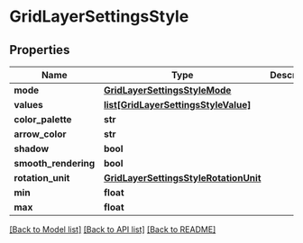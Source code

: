 # GridLayerSettingsStyle

## Properties
Name | Type | Description | Notes
------------ | ------------- | ------------- | -------------
**mode** | [**GridLayerSettingsStyleMode**](GridLayerSettingsStyleMode.md) |  | [optional] 
**values** | [**list[GridLayerSettingsStyleValue]**](GridLayerSettingsStyleValue.md) |  | [optional] 
**color_palette** | **str** |  | [optional] 
**arrow_color** | **str** |  | [optional] 
**shadow** | **bool** |  | [optional] 
**smooth_rendering** | **bool** |  | [optional] 
**rotation_unit** | [**GridLayerSettingsStyleRotationUnit**](GridLayerSettingsStyleRotationUnit.md) |  | [optional] 
**min** | **float** |  | [optional] 
**max** | **float** |  | [optional] 

[[Back to Model list]](../README.md#documentation-for-models) [[Back to API list]](../README.md#documentation-for-api-endpoints) [[Back to README]](../README.md)

